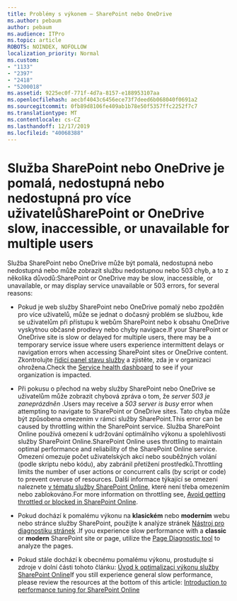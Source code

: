 ```yaml
---
title: Problémy s výkonem – SharePoint nebo OneDrive
ms.author: pebaum
author: pebaum
ms.audience: ITPro
ms.topic: article
ROBOTS: NOINDEX, NOFOLLOW
localization_priority: Normal
ms.custom:
- "1133"
- "2397"
- "2418"
- "5200018"
ms.assetid: 9225ec0f-771f-4d7a-8157-e188953107aa
ms.openlocfilehash: aecbf4043c6456ece73f7deed6b068040f0691a2
ms.sourcegitcommit: 0fb89d8106fe409ab1b78e50f5357ffc2252f7c7
ms.translationtype: MT
ms.contentlocale: cs-CZ
ms.lasthandoff: 12/17/2019
ms.locfileid: "40068388"
---
```

# <a name="sharepoint-or-onedrive-slow-inaccessible-or-unavailable-for-multiple-users"></a><span data-ttu-id="cc8de-102">Služba SharePoint nebo OneDrive je pomalá, nedostupná nebo nedostupná pro více uživatelů</span><span class="sxs-lookup"><span data-stu-id="cc8de-102">SharePoint or OneDrive slow, inaccessible, or unavailable for multiple users</span></span>

<span data-ttu-id="cc8de-103">Služba SharePoint nebo OneDrive může být pomalá, nedostupná nebo nedostupná nebo může zobrazit službu nedostupnou nebo 503 chyb, a to z několika důvodů:</span><span class="sxs-lookup"><span data-stu-id="cc8de-103">SharePoint or OneDrive may be slow, inaccessible, or unavailable, or may display service unavailable or 503 errors, for several reasons:</span></span>
  
- <span data-ttu-id="cc8de-104">Pokud je web služby SharePoint nebo OneDrive pomalý nebo zpožděn pro více uživatelů, může se jednat o dočasný problém se službou, kde se uživatelům při přístupu k webům SharePoint nebo k obsahu OneDrive vyskytnou občasné prodlevy nebo chyby navigace.</span><span class="sxs-lookup"><span data-stu-id="cc8de-104">If your SharePoint or OneDrive site is slow or delayed for multiple users, there may be a temporary service issue where users experience intermittent delays or navigation errors when accessing SharePoint sites or OneDrive content.</span></span> <span data-ttu-id="cc8de-105">Zkontrolujte [řídicí panel stavu služby](https://admin.microsoft.com/AdminPortal/Home#/servicehealth) a zjistěte, zda je v organizaci ohrožena.</span><span class="sxs-lookup"><span data-stu-id="cc8de-105">Check the [Service health dashboard](https://admin.microsoft.com/AdminPortal/Home#/servicehealth) to see if your organization is impacted.</span></span>
  
- <span data-ttu-id="cc8de-106">Při pokusu o přechod na weby služby SharePoint nebo OneDrive se uživatelům může zobrazit chybová zpráva o tom, že *server 503 je zaneprázdněn* .</span><span class="sxs-lookup"><span data-stu-id="cc8de-106">Users may receive a *503 server is busy* error when attempting to navigate to SharePoint or OneDrive sites.</span></span> <span data-ttu-id="cc8de-107">Tato chyba může být způsobena omezením v rámci služby SharePoint.</span><span class="sxs-lookup"><span data-stu-id="cc8de-107">This error can be caused by throttling within the SharePoint service.</span></span> <span data-ttu-id="cc8de-108">Služba SharePoint Online používá omezení k udržování optimálního výkonu a spolehlivosti služby SharePoint Online.</span><span class="sxs-lookup"><span data-stu-id="cc8de-108">SharePoint Online uses throttling to maintain optimal performance and reliability of the SharePoint Online service.</span></span> <span data-ttu-id="cc8de-109">Omezení omezuje počet uživatelských akcí nebo souběžných volání (podle skriptu nebo kódu), aby zabránil přetížení prostředků.</span><span class="sxs-lookup"><span data-stu-id="cc8de-109">Throttling limits the number of user actions or concurrent calls (by script or code) to prevent overuse of resources.</span></span> <span data-ttu-id="cc8de-110">Další informace týkající se omezení naleznete [v tématu služby SharePoint Online](https://docs.microsoft.com/sharepoint/dev/general-development/how-to-avoid-getting-throttled-or-blocked-in-sharepoint-online), které není třeba omezením nebo zablokováno.</span><span class="sxs-lookup"><span data-stu-id="cc8de-110">For more information on throttling see, [Avoid getting throttled or blocked in SharePoint Online](https://docs.microsoft.com/sharepoint/dev/general-development/how-to-avoid-getting-throttled-or-blocked-in-sharepoint-online).</span></span>

- <span data-ttu-id="cc8de-111">Pokud dochází k pomalému výkonu na **klasickém** nebo **moderním** webu nebo stránce služby SharePoint, použijte k analýze stránek [Nástroj pro diagnostiku stránek](https://aka.ms/perftool) .</span><span class="sxs-lookup"><span data-stu-id="cc8de-111">If you experience slow performance with a **classic** or **modern** SharePoint site or page, utilize the [Page Diagnostic tool](https://aka.ms/perftool) to analyze the pages.</span></span>
  
- <span data-ttu-id="cc8de-112">Pokud stále dochází k obecnému pomalému výkonu, prostudujte si zdroje v dolní části tohoto článku: [Úvod k optimalizaci výkonu služby SharePoint Online](https://go.microsoft.com/fwlink/?linkid=2024334)</span><span class="sxs-lookup"><span data-stu-id="cc8de-112">If you still experience general slow performance, please review the resources at the bottom of this article: [Introduction to performance tuning for SharePoint Online](https://go.microsoft.com/fwlink/?linkid=2024334)</span></span>
  